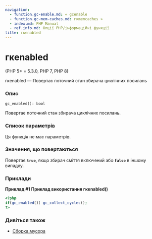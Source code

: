 ```yaml
---
navigation:
  - function.gc-enable.md: « gcenable
  - function.gc-mem-caches.md: гкmemcaches »
  - index.md: PHP Manual
  - ref.info.md: Опції PHP/інформаційні функції
title: гкenabled
---
```

# гкenabled

(PHP 5> = 5.3.0, PHP 7, PHP 8)

гкenabled — Повертає поточний стан збирача циклічних посилань

### Опис

```methodsynopsis
gc_enabled(): bool
```

Повертає поточний стан збирача циклічних посилань.

### Список параметрів

Ця функція не має параметрів.

### Значення, що повертаються

Повертає **`true`**, якщо збирач сміття включений або **`false`** в іншому випадку.

### Приклади

**Приклад #1 Приклад використання **гкenabled()****

```php
<?php
if(gc_enabled()) gc_collect_cycles();
?>
```

### Дивіться також

-   [Сборка мусора](features.gc.md)
